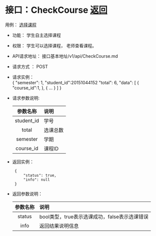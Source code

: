 <!-- markdownlint-disable MD033-->
<!-- 禁止MD033类型的警告 https://www.npmjs.com/package/markdownlint -->

# 接口：CheckCourse  [返回](../../README.md)
用例： [选择课程](../cases/CheckCourse.md)

- 功能：
      学生自主选择课程
    
- 权限：
     学生可以选择课程，
     老师查看课程。
    
- API请求地址： 
    接口基本地址/v1/api/CheckCourse.md

- 请求方式 ：
    POST
 
- 请求实例：  
        { 
              "semester": 1, 
             "student_id":20151044152
             "total": 6,
              "data": [
                {
                "course_id":1,
                 }, 
                {
                ... 
                }
            ] 
        }

- 请求参数说明:       
 
  |参数名称|说明|
  |:---------:|:--------------------------------------------------------|      
  |student_id|学号|
  |total|选课总数|
  |semester|学期|
  |course_id|课程ID|
 - 返回实例：

        {         
            "status": true,
            "info": null
        }

- 返回参数说明：    
 
  |参数名称|说明|
  |:---------:|:--------------------------------------------------------|      
  |status|bool类型，true表示选课成功，false表示选课错误|
  |info|返回结果说明信息|

